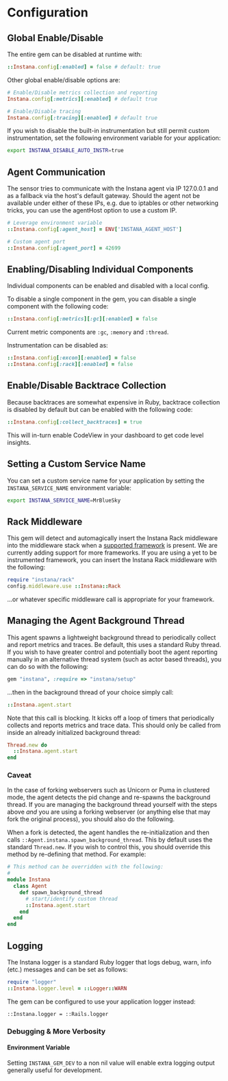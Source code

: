 # Configuration

## Global Enable/Disable

The entire gem can be disabled at runtime with:

```Ruby
::Instana.config[:enabled] = false # default: true
```

Other global enable/disable options are:

```Ruby
# Enable/Disable metrics collection and reporting
Instana.config[:metrics][:enabled] # default true

# Enable/Disable tracing
Instana.config[:tracing][:enabled] # default true
```

If you wish to disable the built-in instrumentation but still permit custom instrumentation, set the following environment variable for your application:

```sh
export INSTANA_DISABLE_AUTO_INSTR=true
```

## Agent Communication

The sensor tries to communicate with the Instana agent via IP 127.0.0.1 and as a fallback via the host's default gateway. Should the agent not be available under either of these IPs, e.g. due to iptables or other networking tricks, you can use the agentHost option to use a custom IP.

```Ruby
# Leverage environment variable
::Instana.config[:agent_host] = ENV['INSTANA_AGENT_HOST']

# Custom agent port
::Instana.config[:agent_port] = 42699
```

## Enabling/Disabling Individual Components

Individual components can be enabled and disabled with a local config.

To disable a single component in the gem, you can disable a single component with the following code:

```Ruby
::Instana.config[:metrics][:gc][:enabled] = false
```
Current metric components are `:gc`, `:memory` and `:thread`.

Instrumentation can be disabled as:

```Ruby
::Instana.config[:excon][:enabled] = false
::Instana.config[:rack][:enabled] = false
```

## Enable/Disable Backtrace Collection

Because backtraces are somewhat expensive in Ruby, backtrace collection is disabled by default but can be enabled with the following code:

```Ruby
::Instana.config[:collect_backtraces] = true
```

This will in-turn enable CodeView in your dashboard to get code level insights.

## Setting a Custom Service Name

You can set a custom service name for your application by setting the `INSTANA_SERVICE_NAME` environment variable:

```sh
export INSTANA_SERVICE_NAME=MrBlueSky
```

## Rack Middleware

This gem will detect and automagically insert the Instana Rack middleware into the middleware stack when a [supported framework](https://docs.instana.io/ecosystem/ruby/) is present.  We are currently adding support for more frameworks.  If you are using a yet to be instrumented framework, you can insert the Instana Rack middleware with the following:

```Ruby
require "instana/rack"
config.middleware.use ::Instana::Rack
```

...or whatever specific middleware call is appropriate for your framework.


## Managing the Agent Background Thread

This agent spawns a lightweight background thread to periodically collect and report metrics and traces.  Be default, this uses a standard Ruby thread.  If you wish to have greater control and potentially boot the agent reporting manually in an alternative thread system (such as actor based threads), you can do so with the following:

```Ruby
gem "instana", :require => "instana/setup"
```

...then in the background thread of your choice simply call:

```Ruby
::Instana.agent.start
```

Note that this call is blocking.  It kicks off a loop of timers that periodically collects and reports metrics and trace data.  This should only be called from inside an already initialized background thread:

```Ruby
Thread.new do
  ::Instana.agent.start
end
```

### Caveat

In the case of forking webservers such as Unicorn or Puma in clustered mode, the agent detects the pid change and re-spawns the background thread.  If you are managing the background thread yourself with the steps above _and_ you are using a forking webserver (or anything else that may fork the original process), you should also do the following.

When a fork is detected, the agent handles the re-initialization and then calls `::Agent.instana.spawn_background_thread`.  This by default uses the standard `Thread.new`.  If you wish to control this, you should override this method by re-defining that method.  For example:

```ruby
# This method can be overridden with the following:
#
module Instana
  class Agent
    def spawn_background_thread
      # start/identify custom thread
      ::Instana.agent.start
    end
  end
end
```

## Logging

The Instana logger is a standard Ruby logger that logs debug, warn, info
(etc.) messages and can be set as follows:

```Ruby
require "logger"
::Instana.logger.level = ::Logger::WARN
```

The gem can be configured to use your application logger instead:

```
::Instana.logger = ::Rails.logger
```

### Debugging & More Verbosity

#### Environment Variable

Setting `INSTANA_GEM_DEV` to a non nil value will enable extra logging output generally useful
for development.
